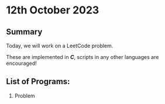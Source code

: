 # 12th October 2023

## Summary

Today, we will work on a LeetCode problem.

These are implemented in __*C*__, scripts in any other languages are encouraged!

## List of Programs:

1. Problem